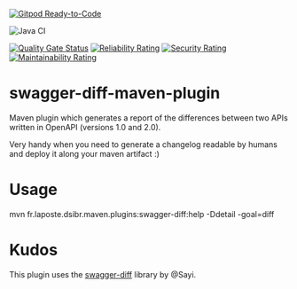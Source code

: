 [![Gitpod Ready-to-Code](https://img.shields.io/badge/Gitpod-Ready--to--Code-blue?logo=gitpod)](https://gitpod.io/#https://github.com/herve-brun/swagger-diff-maven-plugin) 

![Java CI](https://github.com/herve-brun/swagger-diff-maven-plugin/workflows/Java%20CI/badge.svg)

[![Quality Gate Status](https://sonarcloud.io/api/project_badges/measure?project=herve-brun_swagger-diff-maven-plugin&metric=alert_status)](https://sonarcloud.io/dashboard?id=herve-brun_swagger-diff-maven-plugin) [![Reliability Rating](https://sonarcloud.io/api/project_badges/measure?project=herve-brun_swagger-diff-maven-plugin&metric=reliability_rating)](https://sonarcloud.io/dashboard?id=herve-brun_swagger-diff-maven-plugin) [![Security Rating](https://sonarcloud.io/api/project_badges/measure?project=herve-brun_swagger-diff-maven-plugin&metric=security_rating)](https://sonarcloud.io/dashboard?id=herve-brun_swagger-diff-maven-plugin) [![Maintainability Rating](https://sonarcloud.io/api/project_badges/measure?project=herve-brun_swagger-diff-maven-plugin&metric=sqale_rating)](https://sonarcloud.io/dashboard?id=herve-brun_swagger-diff-maven-plugin)

# swagger-diff-maven-plugin

Maven plugin which generates a report of the differences between two APIs written in OpenAPI (versions 1.0 and 2.0).

Very handy when you need to generate a changelog readable by humans and deploy it along your maven artifact :)

# Usage

mvn fr.laposte.dsibr.maven.plugins:swagger-diff:help -Ddetail -goal=diff

# Kudos

This plugin uses the [swagger-diff](https://github.com/Sayi/swagger-diff) library by @Sayi.